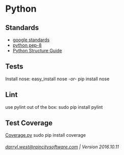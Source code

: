 # Python

## Standards

* [google standards](https://google.github.io/styleguide/pyguide.html)
* [python pep-8](https://www.python.org/dev/peps/pep-0008/)
* [Python Structure Guide](http://docs.python-guide.org/en/latest/writing/structure/)

## Tests

Install nose: easy_install nose _-or-_ pip install nose

## Lint

use pylint out of the box: sudo pip install pylint

## Test Coverage

[Coverage.py](https://pypi.python.org/pypi/coverage)
sudo pip install coverage

###### darryl.west@raincitysoftware.com | Version 2016.10.11

